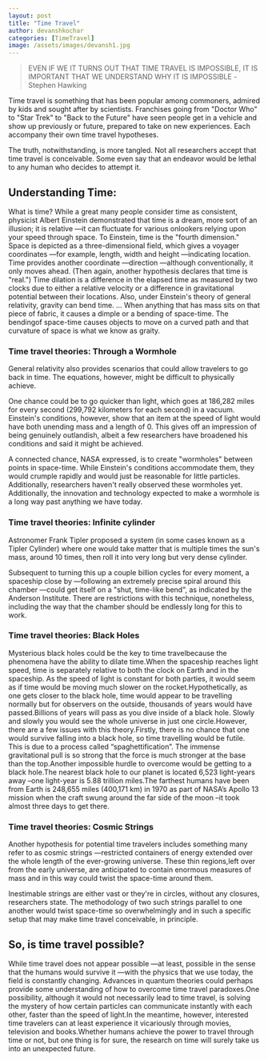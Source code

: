 ```yaml
---
layout: post
title: "Time Travel"
author: devanshkochar
categories: [TimeTravel]
image: /assets/images/devansh1.jpg
---
```


> EVEN IF WE IT TURNS OUT THAT TIME TRAVEL IS IMPOSSIBLE, IT IS IMPORTANT THAT WE UNDERSTAND WHY IT IS IMPOSSIBLE -Stephen Hawking

Time travel is something that has been popular among commoners, admired by kids and sought after by scientists. Franchises going from "Doctor Who" to "Star Trek" to "Back to the Future" have seen people get in a vehicle and show up previously or future, prepared to take on new experiences. Each accompany their own time travel hypotheses.

The truth, notwithstanding, is more tangled. Not all researchers accept that time travel is conceivable. Some even say that an endeavor would be lethal to any human who decides to attempt it.

## Understanding Time:

What is time? While a great many people consider time as consistent, physicist Albert Einstein demonstrated that time is a dream, more sort of an illusion; it is relative —it can fluctuate for various onlookers relying upon your speed through space. To Einstein, time is the "fourth dimension." Space is depicted as a three-dimensional field, which gives a voyager coordinates —for example, length, width and height —indicating location. Time provides another coordinate —direction —although conventionally, it only moves ahead. (Then again, another hypothesis declares that time is "real.")
Time dilation is a difference in the elapsed time as measured by two clocks due to either a relative velocity or a difference in gravitational potential
between their locations. Also, under Einstein's theory of general relativity, gravity can bend time. ... When anything that has mass sits on that piece of fabric, it causes a dimple or a bending of space-time. The bendingof space-time causes objects to move on a curved path and that curvature of space is what we know as graity.

### Time travel theories: Through a Wormhole

General relativity also provides scenarios that could allow travelers to go back in time. The equations, however, might be difficult to physically achieve.

One chance could be to go quicker than light, which goes at 186,282 miles for every second (299,792 kilometers for each second) in a vacuum. Einstein's conditions, however, show that an item at the speed of light would have both unending mass and a length of 0. This gives off an impression of being genuinely outlandish, albeit a few researchers have broadened his conditions and said it might be achieved.

A connected chance, NASA expressed, is to create "wormholes" between points in space-time. While Einstein's conditions accommodate them, they would crumple rapidly and would just be reasonable for little particles. Additionally, researchers haven't really observed these wormholes yet. Additionally, the innovation and technology expected to make a wormhole is a long way past anything we have today.

### Time travel theories: Infinite cylinder

Astronomer Frank Tipler proposed a system (in some cases known as a Tipler Cylinder) where one would take matter that is multiple times the sun's mass, around 10 times, then roll it into very long but very dense cylinder.

Subsequent to turning this up a couple billion cycles for every moment, a spaceship close by —following an extremely precise spiral around this chamber —could get itself on a "shut, time-like bend", as indicated by the Anderson Institute. There are restrictions with this technique, nonetheless, including the way that the chamber should be endlessly long for this to work.

### Time travel theories: Black Holes

Mysterious black holes could be the key to time travelbecause the phenomena have the ability to dilate time.When the spaceship reaches light speed, time is separately relative to both the clock on Earth and in the spaceship. As the speed of light is constant for both parties, it would seem as if time would be moving much slower on the rocket.Hypothetically, as one gets closer to the black hole, time would appear to be travelling normally but for observers on the outside, thousands of years would have passed.Billions of years will pass as you dive inside of a black hole. Slowly and slowly you would see the whole universe in just one circle.However, there are a few issues with this theory.Firstly, there is no chance that one would survive falling into a black hole, so time travelling would be futile. This is due to a process called “spaghettification”. The immense gravitational pull is so strong that the force is much stronger at the base than the top.Another impossible hurdle to overcome would be getting to a black hole.The nearest black hole to our planet is located 6,523 light-years away –one light-year is 5.88 trillion miles.The farthest humans have been from Earth is 248,655 miles (400,171 km) in 1970 as part of NASA’s Apollo 13 mission when the craft swung around the far side of the moon –it took almost three days to get there.

### Time travel theories: Cosmic Strings

Another hypothesis for potential time travelers includes something many refer to as cosmic strings —restricted containers of energy extended over the whole length of the ever-growing universe. These thin regions,left over from the early universe, are anticipated to contain enormous measures of mass and in this way could twist the space-time around them.

Inestimable strings are either vast or they're in circles, without any closures, researchers state. The methodology of two such strings parallel to one another would twist space-time so overwhelmingly and in such a specific setup that may make time travel conceivable, in principle.

## So, is time travel possible?

While time travel does not appear possible —at least, possible in the sense that the humans would survive it —with the physics that we use today, the field is constantly changing. Advances in quantum theories could perhaps provide some understanding of how to overcome time travel paradoxes.One possibility, although it would not necessarily lead to time travel, is solving the mystery of how certain particles can communicate instantly with each other, faster than the speed of light.In the meantime, however, interested time travelers can at least experience it vicariously through movies, television and books.Whether humans achieve the power to travel through time or not, but one thing is for sure, the research on time will surely take us into an unexpected future.
